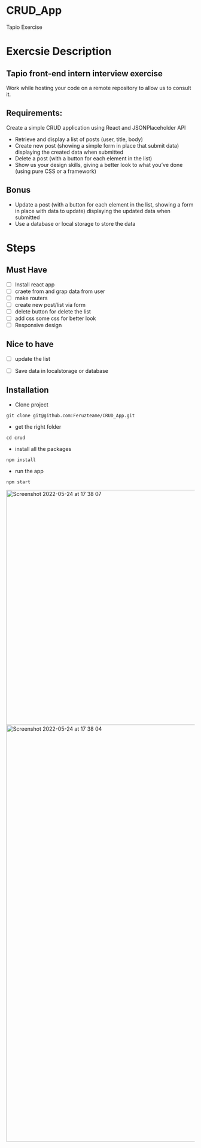 # CRUD_App
 
Tapio Exercise
 
# Exercsie Description
 
## Tapio front-end intern interview exercise
Work while hosting your code on a remote repository to allow us to consult it.
## Requirements:
Create a simple CRUD application using React and JSONPlaceholder API
-  Retrieve and display a list of posts (user, title, body)
-  Create new post (showing a simple form in place that submit data) displaying the created data when submitted
-  Delete a post (with a button for each element in the list)
-  Show us your design skills, giving a better look to what you’ve done (using pure CSS or a framework)
## Bonus
- Update a post (with a button for each element in the list, showing a form in place with data to update) displaying the updated data when submitted
- Use a database or local storage to store the data
 
 
# Steps
 
## Must Have
 
- [ ] Install react app
- [ ] craete from and grap data from user
- [ ] make routers
- [ ] create new post/list via form
- [ ] delete button for delete the list
- [ ] add css some css for better look
- [ ] Responsive design
 
## Nice to have
 
- [ ] update the list
- [ ] Save data in localstorage or database


## Installation

- Clone project
 
``` git clone git@github.com:Feruzteame/CRUD_App.git ```
- get the right folder

 ``` cd crud ```
- install all the packages 

``` npm install ```
- run the app 

``` npm start ```

<img width="626" alt="Screenshot 2022-05-24 at 17 38 07" src="https://user-images.githubusercontent.com/59234162/170076655-f3c2da6d-d8e2-4480-a5f1-43df1f6ab36b.png">
<img width="1111" alt="Screenshot 2022-05-24 at 17 38 04" src="https://user-images.githubusercontent.com/59234162/170076632-463fa102-2da7-41e8-8ac2-f380c67e563f.png">

